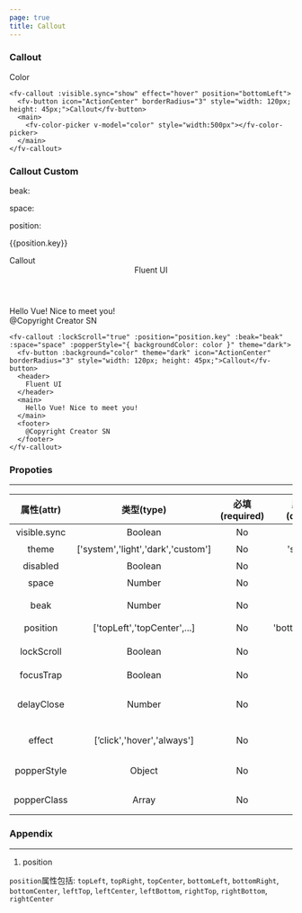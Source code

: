 ```yaml
---
page: true
title: Callout
--- 
```


<script>
  export default {
    data(){
      return {
        text:"1233",
        show:true,
        color:'rgba(36, 36, 36, 1)',
        beak:10,
        space:0,
        position:{key:'topLeft',text:'topLeft'},
        options:[
          {key:'topLeft',text:'topLeft'},
          {key:'topRight',text:'topRight'},
          {key:'topCenter',text:'topCenter'},
          {key:'bottomLeft',text:'bottomLeft'},
          {key:'bottomRight',text:'bottomRight'},
          {key:'bottomCenter',text:'bottomCenter'},
          {key:'leftTop',text:'leftTop'},
          {key:'leftCenter',text:'leftCenter'},
          {key:'leftBottom',text:'leftBottom'},
          {key:'rightTop',text:'rightTop'},
          {key:'rightBottom',text:'rightBottom'},
          {key:'rightCenter',text:'rightCenter'}
        ]
      }
    },
    methods:{
      changeText(text){
        this.text = text;
      }
    }
  }

</script>

### Callout 

<ClientOnly>
<fv-callout :visible.sync="show" effect="hover" position="bottomLeft" :keepalive="false">
  <fv-button icon="ActionCenter" borderRadius="3" style="width: 120px; height: 45px;">Color</fv-button>
  <main>
    <fv-color-picker v-model="color" style="width:500px"></fv-color-picker>
  </main>
</fv-callout>
</ClientOnly>

```vue
<fv-callout :visible.sync="show" effect="hover" position="bottomLeft">
  <fv-button icon="ActionCenter" borderRadius="3" style="width: 120px; height: 45px;">Callout</fv-button>
  <main>
    <fv-color-picker v-model="color" style="width:500px"></fv-color-picker>
  </main>
</fv-callout>
```

### Callout Custom

beak:

<fv-slider v-model="beak" :color="color" :mininum="9" :maxinum="30"  :showLabel="true">
<template v-slot:default="x">
  <span>?px</span>
</template>
</fv-slider>

space:

<fv-slider v-model="space" :color="color" :scale="10" :maxinum="30" :showLabel="true">
<template v-slot:default="x">
  <span>?px</span>
</template>
</fv-slider>

position:
<ClientOnly>
<fv-combobox v-model="position" :options="options">
</fv-combobox>
</ClientOnly>

{{position.key}}

<ClientOnly>
<fv-callout :lockScroll="true" :position="position.key" :beak="beak" :space="space" :popperStyle="{backgroundColor:color}" theme="dark" >
  <fv-button :background="color" theme="dark" icon="ActionCenter" borderRadius="3" style="width: 120px; height: 45px;">Callout</fv-button>
  <header>
    Fluent UI
  </header>
  <main>
    Hello Vue! Nice to meet you!
  </main>
  <footer>
    @Copyright Creator SN
  </footer>
</fv-callout>
</ClientOnly>

```vue
<fv-callout :lockScroll="true" :position="position.key" :beak="beak" :space="space" :popperStyle="{ backgroundColor: color }" theme="dark">
  <fv-button :background="color" theme="dark" icon="ActionCenter" borderRadius="3" style="width: 120px; height: 45px;">Callout</fv-button>
  <header>
    Fluent UI
  </header>
  <main>
    Hello Vue! Nice to meet you!
  </main>
  <footer>
    @Copyright Creator SN
  </footer>
</fv-callout>
```

### Propoties

---

|  属性(attr)  |             类型(type)             | 必填(required) | 默认值(default) |    说明(statement)     |
|:------------:|:----------------------------------:|:--------------:|:---------------:|:----------------------:|
| visible.sync |              Boolean               |       No       |      false      |        是否显示        |
|    theme     | ['system','light','dark','custom'] |       No       |    'system'     |         主题色         |
|   disabled   |              Boolean               |       No       |      false      |        是否禁用        |
|    space     |               Number               |       No       |        0        |        间距(px)        |
|     beak     |               Number               |       No       |       10        |      角标大小(px)      |
|   position   |    ['topLeft','topCenter',...]     |       No       | 'bottomCenter'  |          位置          |
|  lockScroll  |              Boolean               |       No       |      false      |      是否锁定滚动      |
|  focusTrap   |              Boolean               |       No       |      false      |        是否聚焦        |
|  delayClose  |               Number               |       No       |        0        | 显示时是否延时关闭(ms) |
|    effect    |     [’click','hover','always']     |       No       |     'click'     |      显示触发方式      |
| popperStyle  |               Object               |       No       |       {}        |      悬浮窗的样式      |
| popperClass  |               Array                |       No       |       []        |      悬浮窗的 css      |

### Appendix

---

1. position

`position`属性包括: `topLeft`, `topRight`, `topCenter`, `bottomLeft`, `bottomRight`, `bottomCenter`, `leftTop`, `leftCenter`, `leftBottom`, `rightTop`, `rightBottom`, `rightCenter`
